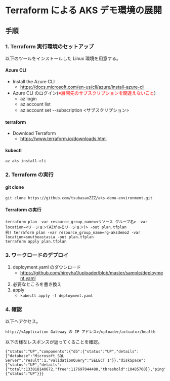 # Terraform による AKS デモ環境の展開

## 手順

### 1. Terraform 実行環境のセットアップ

以下のツールをインストールした Linux 環境を用意する。

#### Azure CLI

- Install the Azure CLI
    - https://docs.microsoft.com/en-us/cli/azure/install-azure-cli
- Azure CLI のログイン(<font color="red">※展開先のサブスクリプションを間違えないこと</font>)
    - az login
    - az account list
    - az account set --subscription <サブスクリプション>

#### terraform

- Download Terraform
    - https://www.terraform.io/downloads.html

#### kubectl

```
az aks install-cli
```

### 2. Terraform の実行

#### git clone

```
git clone https://github.com/tsubasaxZZZ/aks-demo-environment.git
```

#### Terraform の実行

```
terraform plan -var resource_group_name=<リソース グループ名> -var location=<リージョン(AZがあるリージョン)> -out plan.tfplan
例) terraform plan -var resource_group_name=rg-aksdemo2 -var location=southeastasia -out plan.tfplan
terraform apply plan.tfplan
```

### 3. ワークロードのデプロイ

1. deployment.yaml のダウンロード
    - https://github.com/hiroyha1/uploader/blob/master/sample/deployment.yaml
1. 必要なところを書き換え
1. apply
    - `kubectl apply -f deployment.yaml`

### 4. 確認

以下へアクセス。

`http://<Application Gateway の IP アドレス>/uploader/actuator/health`

以下の様なレスポンスが返ってくることを確認。

```
{"status":"UP","components":{"db":{"status":"UP","details":{"database":"Microsoft SQL Server","result":1,"validationQuery":"SELECT 1"}},"diskSpace":{"status":"UP","details":{"total":133018140672,"free":117697044480,"threshold":10485760}},"ping":{"status":"UP"}}}
```
